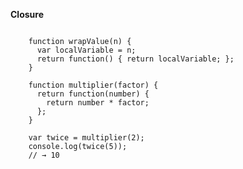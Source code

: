 **Closure**
<pre><code>
    function wrapValue(n) {
      var localVariable = n;
      return function() { return localVariable; };
    }
    
    function multiplier(factor) {
      return function(number) {
        return number * factor;
      };
    }
    
    var twice = multiplier(2);
    console.log(twice(5));
    // → 10
</code></pre>

